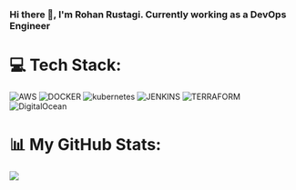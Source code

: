 ### Hi there 👋, I'm Rohan Rustagi. Currently working as a DevOps Engineer

# 💻 Tech Stack:
![AWS](https://img.shields.io/badge/AWS-%23FF9900.svg?style=for-the-badge&logo=amazon-aws&logoColor=white) ![DOCKER](https://img.shields.io/badge/docker-%2320232a.svg?style=for-the-badge&logo=docker&logoColor=%2361DAFB) ![kubernetes](https://img.shields.io/badge/kubernetes-%2320232a.svg?style=for-the-badge&logo=kubernetes&logoColor=%2361DAFB) ![JENKINS](https://img.shields.io/badge/jenkins-%2320232a.svg?style=for-the-badge&logo=jenkins&logoColor=%2361DAFB) ![TERRAFORM](https://img.shields.io/badge/terraform-%2320232a.svg?style=for-the-badge&logo=terraform&logoColor=%2361DAFB) ![DigitalOcean](https://img.shields.io/badge/DigitalOcean-%230167ff.svg?style=for-the-badge&logo=digitalOcean&logoColor=white)


# 📊 My GitHub Stats:
![](https://github-readme-streak-stats.herokuapp.com/?user=rohanrusta21&theme=default&hide_border=false)




<!--
**RohanRusta21/RohanRusta21** is a ✨ _special_ ✨ repository because its `README.md` (this file) appears on your GitHub profile.

Here are some ideas to get you started:

- 🔭 I’m currently working on ...
- 🌱 I’m currently learning ...
- 👯 I’m looking to collaborate on ...
- 🤔 I’m looking for help with ...
- 💬 Ask me about ...
- 📫 How to reach me: ...
- 😄 Pronouns: ...
- ⚡ Fun fact: ...
-->
